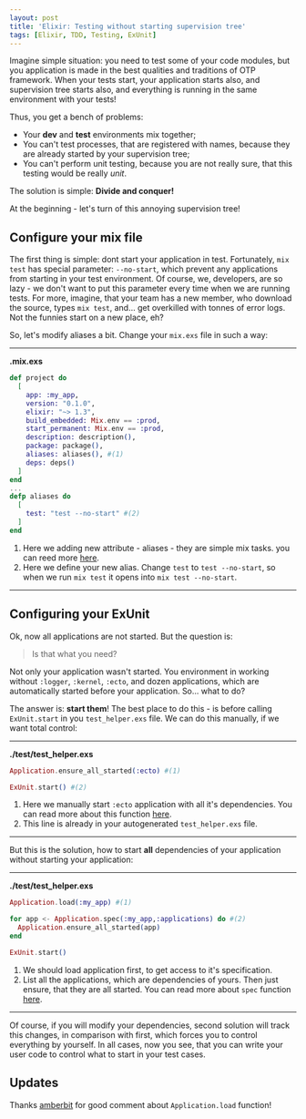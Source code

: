```yaml
---
layout: post
title: 'Elixir: Testing without starting supervision tree'
tags: [Elixir, TDD, Testing, ExUnit]
---
```


Imagine simple situation: you need to test some of your code modules, but you application is made in the best qualities and traditions of OTP framework. When your tests start, your application starts also, and supervision tree starts also, and everything is running in the same environment with your tests!

Thus, you get a bench of problems:

* Your **dev** and **test** environments mix together;
* You can't test processes, that are registered with names, because they are already started by your supervision tree;
* You can't perform unit testing, because you are not really sure, that this testing would be really _unit_.

The solution is simple: **Divide and conquer!**
<!--more-->
At the beginning - let's turn of this annoying supervision tree!

## Configure your mix file

The first thing is simple: dont start your application in test. Fortunately, `mix test` has special parameter: `--no-start`, which prevent any applications from starting in your test environment. Of course, we, developers, are so lazy - we don't want to put this parameter every time when we are running tests. For more, imagine, that your team has a new member, who download the source, types `mix test`, and... get overkilled with tonnes of error logs. Not the funnies start on a new place, eh?

So, let's modify aliases a bit. Change your `mix.exs` file in such a way:

***

**.mix.exs**

```elixir
def project do
  [
    app: :my_app,
    version: "0.1.0",
    elixir: "~> 1.3",
    build_embedded: Mix.env == :prod,
    start_permanent: Mix.env == :prod,
    description: description(),
    package: package(),
    aliases: aliases(), #(1)
    deps: deps()
  ]
end
...
defp aliases do
  [
    test: "test --no-start" #(2)
  ]
end
```

1. Here we adding new attribute - aliases - they are simple mix tasks. you can reed more [here](http://elixir-lang.org/docs/stable/mix/Mix.html#module-aliases).
1. Here we define your new alias. Change `test` to `test --no-start`, so when we run `mix test` it opens into `mix test --no-start`.

***

## Configuring your ExUnit

Ok, now all applications are not started. But the question is:

> Is that what you need?

Not only your application wasn't started. You environment in working without `:logger`, `:kernel`, `:ecto`, and dozen applications, which are automatically started before your application. So... what to do?

The answer is: **start them**! The best place to do this - is before calling `ExUnit.start` in you `test_helper.exs` file. We can do this manually, if we want total control:

***
**./test/test_helper.exs**

```elixir
Application.ensure_all_started(:ecto) #(1)

ExUnit.start() #(2)
```

1. Here we manually start `:ecto` application with all it's dependencies. You can read more about this function [here](http://elixir-lang.org/docs/stable/elixir/Application.html#ensure_all_started/2).
1. This line is already in your autogenerated `test_helper.exs` file.

***

But this is the solution, how to start **all** dependencies of your application without starting your application:

***

**./test/test_helper.exs**

```elixir
Application.load(:my_app) #(1)

for app <- Application.spec(:my_app,:applications) do #(2)
  Application.ensure_all_started(app)
end

ExUnit.start()
```

1. We should load application first, to get access to it's specification.
1. List all the applications, which are dependencies of yours. Then just ensure, that they are all started. You can read more about `spec` function [here](http://elixir-lang.org/docs/stable/elixir/Application.html#spec/2).

***

Of course, if you will modify your dependencies, second solution will track this changes, in comparison with first, which forces you to control everything by yourself. In all cases, now you see, that you can write your user code to control what to start in your test cases.

## Updates

Thanks [amberbit](https://disqus.com/by/amberbit/) for good comment about `Application.load` function!
